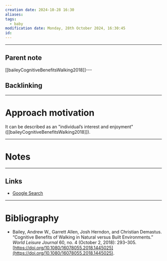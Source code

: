 ```yaml
---
creation date: 2024-10-28 16:30
aliases: 
tags:
  - baby
modification date: Monday, 28th October 2024, 16:30:45
id:
---
```

---

## Parent note
[[baileyCognitiveBenefitsWalking2018]]---
## Backlinking


---
# Approach motivation
It can be described as an "individual’s interest and enjoyment" ([[baileyCognitiveBenefitsWalking2018]]). 

---
# Notes


---
## Links
- [Google Search](https://www.google.com/search?q=Approach+motivation)

---
# Bibliography
+ Bailey, Andrew W., Garrett Allen, Josh Herndon, and Christian Demastus. “Cognitive Benefits of Walking in Natural versus Built Environments.” _World Leisure Journal_ 60, no. 4 (October 2, 2018): 293–305. [https://doi.org/10.1080/16078055.2018.1445025](https://doi.org/10.1080/16078055.2018.1445025).